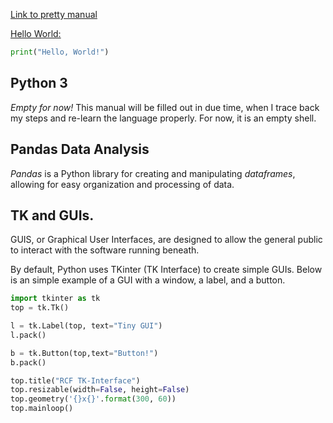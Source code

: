 [Link to pretty manual](https://ryanfleck.github.io/py.markdown)


[Hello World:](http://www.catb.org/jargon/html/H/hello-world.html)
```python
print("Hello, World!")
```
## Python 3

*Empty for now!* This manual will be filled out in due time, when I trace back my steps and re-learn the language properly. For now, it is an empty shell.

## Pandas Data Analysis

*Pandas* is a Python library for creating and manipulating *dataframes*, allowing for easy organization and processing of data.

## TK and GUIs.

GUIS, or Graphical User Interfaces, are designed to allow the general public to interact with the software running beneath.

By default, Python uses TKinter (TK Interface) to create simple GUIs. Below is an simple example of a GUI with a window, a label, and a button.

```python
import tkinter as tk
top = tk.Tk()

l = tk.Label(top, text="Tiny GUI")
l.pack()

b = tk.Button(top,text="Button!")
b.pack()

top.title("RCF TK-Interface")
top.resizable(width=False, height=False)
top.geometry('{}x{}'.format(300, 60))
top.mainloop()
```

